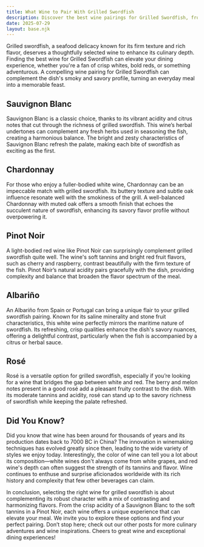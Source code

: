 ```yaml
---
title: What Wine to Pair With Grilled Swordfish
description: Discover the best wine pairings for Grilled Swordfish, from bold reds to crisp whites.
date: 2025-07-29
layout: base.njk
---
```


Grilled swordfish, a seafood delicacy known for its firm texture and rich flavor, deserves a thoughtfully selected wine to enhance its culinary depth. Finding the best wine for Grilled Swordfish can elevate your dining experience, whether you're a fan of crisp whites, bold reds, or something adventurous. A compelling wine pairing for Grilled Swordfish can complement the dish's smoky and savory profile, turning an everyday meal into a memorable feast.

## Sauvignon Blanc

Sauvignon Blanc is a classic choice, thanks to its vibrant acidity and citrus notes that cut through the richness of grilled swordfish. This wine’s herbal undertones can complement any fresh herbs used in seasoning the fish, creating a harmonious balance. The bright and zesty characteristics of Sauvignon Blanc refresh the palate, making each bite of swordfish as exciting as the first.

## Chardonnay

For those who enjoy a fuller-bodied white wine, Chardonnay can be an impeccable match with grilled swordfish. Its buttery texture and subtle oak influence resonate well with the smokiness of the grill. A well-balanced Chardonnay with muted oak offers a smooth finish that echoes the succulent nature of swordfish, enhancing its savory flavor profile without overpowering it.

## Pinot Noir

A light-bodied red wine like Pinot Noir can surprisingly complement grilled swordfish quite well. The wine's soft tannins and bright red fruit flavors, such as cherry and raspberry, contrast beautifully with the firm texture of the fish. Pinot Noir’s natural acidity pairs gracefully with the dish, providing complexity and balance that broaden the flavor spectrum of the meal.

## Albariño

An Albariño from Spain or Portugal can bring a unique flair to your grilled swordfish pairing. Known for its saline minerality and stone fruit characteristics, this white wine perfectly mirrors the maritime nature of swordfish. Its refreshing, crisp qualities enhance the dish's savory nuances, offering a delightful contrast, particularly when the fish is accompanied by a citrus or herbal sauce.

## Rosé

Rosé is a versatile option for grilled swordfish, especially if you’re looking for a wine that bridges the gap between white and red. The berry and melon notes present in a good rosé add a pleasant fruity contrast to the dish. With its moderate tannins and acidity, rosé can stand up to the savory richness of swordfish while keeping the palate refreshed.

## Did You Know?

Did you know that wine has been around for thousands of years and its production dates back to 7000 BC in China? The innovation in winemaking techniques has evolved greatly since then, leading to the wide variety of styles we enjoy today. Interestingly, the color of wine can tell you a lot about its composition—white wines don't always come from white grapes, and red wine's depth can often suggest the strength of its tannins and flavor. Wine continues to enthuse and surprise aficionados worldwide with its rich history and complexity that few other beverages can claim.

In conclusion, selecting the right wine for grilled swordfish is about complementing its robust character with a mix of contrasting and harmonizing flavors. From the crisp acidity of a Sauvignon Blanc to the soft tannins in a Pinot Noir, each wine offers a unique experience that can elevate your meal. We invite you to explore these options and find your perfect pairing. Don’t stop here; check out our other posts for more culinary adventures and wine inspirations. Cheers to great wine and exceptional dining experiences!